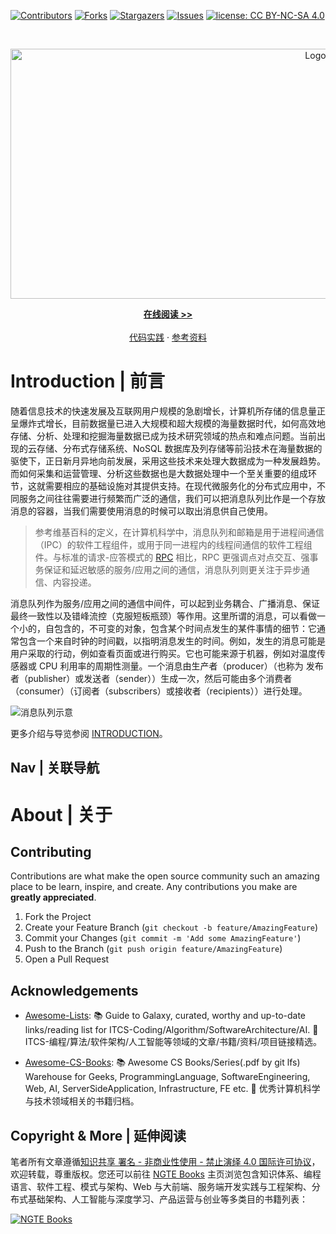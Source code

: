 [![Contributors][contributors-shield]][contributors-url]
[![Forks][forks-shield]][forks-url]
[![Stargazers][stars-shield]][stars-url]
[![Issues][issues-shield]][issues-url]
[![license: CC BY-NC-SA 4.0](https://img.shields.io/badge/license-CC%20BY--NC--SA%204.0-lightgrey.svg)][license-url]

<!-- PROJECT LOGO -->
<br />
<p align="center">
  <a href="https://github.com/wx-chevalier/repo">
    <img src="https://assets.ng-tech.icu/item/header.svg" alt="Logo" style="width: 100vw;height: 400px" />
  </a>

  <p align="center">
    <a href="https://ng-tech.icu/books/repo"><strong>在线阅读 >> </strong></a>
    <br />
    <br />
    <a href="https://github.com/wx-chevalier">代码实践</a>
    ·
    <a href="https://github.com/wx-chevalier/Awesome-Lists">参考资料</a>

  </p>
</p>

<!-- ABOUT THE PROJECT -->

# Introduction | 前言

随着信息技术的快速发展及互联网用户规模的急剧增长，计算机所存储的信息量正呈爆炸式增长，目前数据量已进入大规模和超大规模的海量数据时代，如何高效地存储、分析、处理和挖掘海量数据已成为技术研究领域的热点和难点问题。当前出现的云存储、分布式存储系统、NoSQL 数据库及列存储等前沿技术在海量数据的驱使下，正日新月异地向前发展，采用这些技术来处理大数据成为一种发展趋势。而如何采集和运营管理、分析这些数据也是大数据处理中一个至关重要的组成环节，这就需要相应的基础设施对其提供支持。在现代微服务化的分布式应用中，不同服务之间往往需要进行频繁而广泛的通信，我们可以把消息队列比作是一个存放消息的容器，当我们需要使用消息的时候可以取出消息供自己使用。

> 参考维基百科的定义，在计算机科学中，消息队列和邮箱是用于进程间通信（IPC）的软件工程组件，或用于同一进程内的线程间通信的软件工程组件。与标准的请求-应答模式的 [RPC](http://ngte-be.gitbook.io/?q=RPC) 相比，RPC 更强调点对点交互、强事务保证和延迟敏感的服务/应用之间的通信，消息队列则更关注于异步通信、内容投递。

消息队列作为服务/应用之间的通信中间件，可以起到业务耦合、广播消息、保证最终一致性以及错峰流控（克服短板瓶颈）等作用。这里所谓的消息，可以看做一个小的，自包含的，不可变的对象，包含某个时间点发生的某件事情的细节：它通常包含一个来自时钟的时间戳，以指明消息发生的时间。例如，发生的消息可能是用户采取的行动，例如查看页面或进行购买。它也可能来源于机器，例如对温度传感器或 CPU 利用率的周期性测量。一个消息由生产者（producer）（也称为 发布者（publisher）或发送者（sender））生成一次，然后可能由多个消费者（consumer）（订阅者（subscribers）或接收者（recipients））进行处理。

![消息队列示意](https://pic.imgdb.cn/item/6086a9ead1a9ae528f1a0422.jpg)

更多介绍与导览参阅 [INTRODUCTION](./INTRODUCTION.md)。

## Nav | 关联导航

# About | 关于

<!-- CONTRIBUTING -->

## Contributing

Contributions are what make the open source community such an amazing place to be learn, inspire, and create. Any contributions you make are **greatly appreciated**.

1. Fork the Project
2. Create your Feature Branch (`git checkout -b feature/AmazingFeature`)
3. Commit your Changes (`git commit -m 'Add some AmazingFeature'`)
4. Push to the Branch (`git push origin feature/AmazingFeature`)
5. Open a Pull Request

<!-- ACKNOWLEDGEMENTS -->

## Acknowledgements

- [Awesome-Lists](https://github.com/wx-chevalier/Awesome-Lists): 📚 Guide to Galaxy, curated, worthy and up-to-date links/reading list for ITCS-Coding/Algorithm/SoftwareArchitecture/AI. 💫 ITCS-编程/算法/软件架构/人工智能等领域的文章/书籍/资料/项目链接精选。

- [Awesome-CS-Books](https://github.com/wx-chevalier/Awesome-CS-Books): :books: Awesome CS Books/Series(.pdf by git lfs) Warehouse for Geeks, ProgrammingLanguage, SoftwareEngineering, Web, AI, ServerSideApplication, Infrastructure, FE etc. :dizzy: 优秀计算机科学与技术领域相关的书籍归档。

## Copyright & More | 延伸阅读

笔者所有文章遵循[知识共享 署名 - 非商业性使用 - 禁止演绎 4.0 国际许可协议](https://creativecommons.org/licenses/by-nc-nd/4.0/deed.zh)，欢迎转载，尊重版权。您还可以前往 [NGTE Books](https://ng-tech.icu/books-gallery/) 主页浏览包含知识体系、编程语言、软件工程、模式与架构、Web 与大前端、服务端开发实践与工程架构、分布式基础架构、人工智能与深度学习、产品运营与创业等多类目的书籍列表：

[![NGTE Books](https://s2.ax1x.com/2020/01/18/19uXtI.png)](https://ng-tech.icu/books-gallery/)

<!-- MARKDOWN LINKS & IMAGES -->
<!-- https://www.markdownguide.org/basic-syntax/#reference-style-links -->

[contributors-shield]: https://img.shields.io/github/contributors/wx-chevalier/repo.svg?style=flat-square
[contributors-url]: https://github.com/wx-chevalier/repo/graphs/contributors
[forks-shield]: https://img.shields.io/github/forks/wx-chevalier/repo.svg?style=flat-square
[forks-url]: https://github.com/wx-chevalier/repo/network/members
[stars-shield]: https://img.shields.io/github/stars/wx-chevalier/repo.svg?style=flat-square
[stars-url]: https://github.com/wx-chevalier/repo/stargazers
[issues-shield]: https://img.shields.io/github/issues/wx-chevalier/repo.svg?style=flat-square
[issues-url]: https://github.com/wx-chevalier/repo/issues
[license-shield]: https://img.shields.io/github/license/wx-chevalier/repo.svg?style=flat-square
[license-url]: https://github.com/wx-chevalier/repo/blob/master/LICENSE.txt
